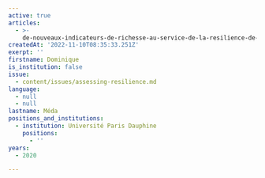 ```yaml
---
active: true
articles:
  - >-
    de-nouveaux-indicateurs-de-richesse-au-service-de-la-resilience-de-la-societe
createdAt: '2022-11-10T08:35:33.251Z'
exerpt: ''
firstname: Dominique
is_institution: false
issue:
  - content/issues/assessing-resilience.md
language:
  - null
  - null
lastname: Méda
positions_and_institutions:
  - institution: Université Paris Dauphine
    positions:
      - ''
years:
  - 2020

---
```

